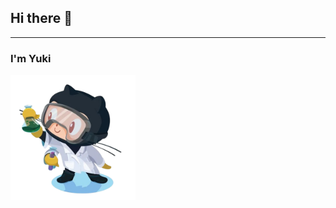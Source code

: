 ## Hi there 👋
<hr>

### I'm Yuki  
<img src="https://raw.githubusercontent.com/Yukixnya/Yukixnya/main/profiletest.png" alt="Profile Image" width="200" height="200">

